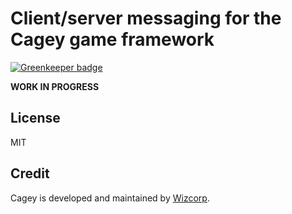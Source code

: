 # Client/server messaging for the Cagey game framework

[![Greenkeeper badge](https://badges.greenkeeper.io/cagey-framework/cagey-client-messenger.svg)](https://greenkeeper.io/)

**WORK IN PROGRESS**



## License

MIT

## Credit

Cagey is developed and maintained by [Wizcorp](https://wizcorp.jp/).
